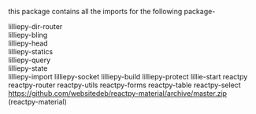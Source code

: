 this package contains all the imports for the following package-

lilliepy-dir-router  
lilliepy-bling  
lilliepy-head  
lilliepy-statics  
lilliepy-query  
lilliepy-state  
lilliepy-import
lilliepy-socket
lilliepy-build
lilliepy-protect
lillie-start
reactpy
reactpy-router
reactpy-utils
reactpy-forms
reactpy-table
reactpy-select
https://github.com/websitedeb/reactpy-material/archive/master.zip (reactpy-material)